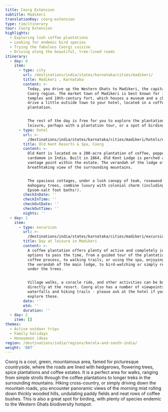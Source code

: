 ```yaml
---
title: Coorg Extension
subtitle: Madikeri
translationKey: coorg-extension
type: tim/itinerary
tour: Coorg Extension
highlights:
  - Exploring lush coffee plantations
  - Looking for endemic bird species
  - Trying the fabulous Coorgi cuisine
  - Driving along the beautiful, tree-lined roads
itinerary:
  - day: 0
    item:
      - type: city
        url: /destinations/india/states/karnataka/cities/madikeri/
        title: Madikeri , Karnataka
        content: >-
          Today, you drive up the Western Ghats to Madikeri, the capital of the
          Coorg region. The market town of Madikeri is best known for its
          temples and 19th-century fort, which houses a museum and a chapel. You
          drive a little outside town to your hotel, located in a coffee
          plantation.


          The rest of the day is free for you to explore the plantation at
          leisure, perhaps with a plantation tour, or a spot of birding.
      - type: hotel
        url: >-
          /destinations/india/states/karnataka/cities/madikeri/hotels/old-kent-resorts-and-spa-coorg/
        title: Old Kent Resorts & Spa, Coorg
        content: >-
          Old Kent is located on a 200-acre plantation of coffee, pepper and
          cardamom in India. Built in 1864, Old Kent Lodge is perched at a
          vantage point within the estate. The verandah of the lodge offers a
          breathtaking view of the surrounding mountains.


          The spacious cottages, under a lush canopy of teak, rosewood and
          mahogany trees, combine luxury with colonial charm (including fitted
          Epsom-salt foot baths!).
        checkInDate: ''
        checkInTime: ''
        checkOutDate: ''
        checkOutTime: ''
        nights: ''
  - day: 1
    item:
      - type: excursion
        url: >-
          /destinations/india/states/karnataka/cities/madikeri/excursions/day-at-leisure-at-old-kent/
        title: Day at leisure in Madikeri
        content: >-
          A coffee plantation offers plenty of active and completely inactive
          options to pass the time, from a guided tour of the plantation and the
          coffee process, to walking trails, or using the spa, enjoying a cup on
          the verandah of the main lodge, to bird-watching or simply reading
          under the trees.


          Village walks, a coracle ride, and other activities can be booked
          directly at the resort. Coorg also has a number of viewpoints,
          waterfalls and hiking trails - please ask at the hotel if you wish to
          explore these.
        date: ''
        etd: ''
        duration: ''
  - day: 2
    item: []
themes:
  - Active outdoor trips
  - Family holidays
  - Honeymoon ideas
region: /destinations/india/regions/kerala-and-south-india/
weight: '607'
---
```

Coorg is a cool, green, mountainous area, famed for picturesque countryside, where the roads are lined with hedgerows, flowering trees, spice plantations and coffee estates. It is a perfect area for walks, ranging from simple strolls through the coffee plantations to longer treks in the surrounding mountains. Hiking cross-country, or simply driving down the mountain roads, you encounter panoramic views of the morning mist rolling down thickly wooded hills, undulating paddy fields and neat rows of coffee bushes. This is also a great spot for birding, with plenty of species endemic to the Western Ghats biodiversity hotspot.
